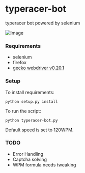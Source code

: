# typeracer-bot
typeracer bot powered by selenium  

![Image](https://i.imgur.com/qwkgeiD.png)  

### Requirements
* selenium
* firefox 
* [gecko webdriver v0.20.1](https://github.com/mozilla/geckodriver/releases/tag/v0.20.1)

### Setup
To install requirements:
```
python setup.py install
```
To run the script:
```
python typeracer-bot.py
```

Default speed is set to 120WPM.

### TODO
* Error Handling
* Captcha solving
* WPM formula needs tweaking
